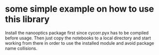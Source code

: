 # some simple example on how to use this library

Install the nanooptics package first since cycorr.pyx has to be compiled before usage. Then just copy the notebooks to a local directory and start working from there in order to use the installed module and avoid package name collisions.
